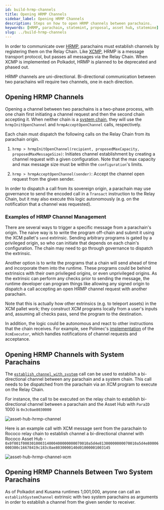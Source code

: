 ```yaml
---
id: build-hrmp-channels
title: Opening HRMP Channels
sidebar_label: Opening HRMP Channels
description: Steps on how to open HRMP channels between parachains.
keywords: [HRMP, parachain, statemint, proposal, asset hub, statemine]
slug: ../build-hrmp-channels
---
```


In order to communicate over [HRMP](../learn/learn-xcm-transport.md#hrmp-xcmp-lite), parachains must
establish channels by registering them on the Relay Chain. Like
[XCMP](../learn/learn-xcm-transport.md#xcmp-cross-chain-message-passing), HRMP is a message
transport protocol, but passes all messages via the Relay Chain. When XCMP is implemented on
Polkadot, HRMP is planned to be deprecated and phased out.

HRMP channels are uni-directional. Bi-directional communication between two parachains will require
two channels, one in each direction.

## Opening HRMP Channels

Opening a channel between two parachains is a two-phase process, with one chain first initiating a
channel request and then the second chain accepting it. When neither chain is a
[system chain](../learn/learn-system-chains.md), they will use the `hrmpInitOpenChannel` and
`hrmpAcceptOpenChannel` calls, respectively.

Each chain must dispatch the following calls on the Relay Chain from its parachain origin.

1. `hrmp > hrmpInitOpenChannel(recipient, proposedMaxCapacity, proposedMaxMessageSize)`: Initiates
   channel establishment by creating a channel request with a given configuration. Note that the max
   capacity and max message size must be within the `configuration`'s limits.

2. `hrmp > hrmpAcceptOpenChannel(sender)`: Accept the channel open request from the given sender.

In order to dispatch a call from its sovereign origin, a parachain may use governance to send the
encoded call in a `Transact` instruction to the Relay Chain, but it may also execute this logic
autonomously (e.g. on the notification that a channel was requested).

### Examples of HRMP Channel Management

There are several ways to trigger a specific message from a parachain's origin. The naive way is to
write the program off-chain and submit it using the XCM pallet's `send` extrinsic. Sending arbitrary
programs is gated by a privileged origin, so who can initiate that depends on each chain's
configuration. The chain may need to go through governance to dispatch the extrinsic.

Another option is to write the programs that a chain will send ahead of time and incorporate them
into the runtime. These programs could be behind extrinsics with their own privileged origins, or
even unprivileged origins. As the extrinsic can perform any checks prior to sending the message, the
runtime developer can program things like allowing any signed origin to dispatch a call accepting an
open HRMP channel request with another parachain.

Note that this is actually how other extrinsics (e.g. to teleport assets) in the XCM pallet work;
they construct XCM programs locally from a user's inputs and, assuming all checks pass, send the
program to the destination.

In addition, the logic could be autonomous and react to other instructions that the chain receives.
For example, see Polimec's
[implementation](https://github.com/Polimec/polimec-node/blob/da9d1ee0062ead7a62f815647813ada48e4c2250/pallets/xcm-executor/src/lib.rs#L890)
of the `XcmExecutor`, which handles notifications of channel requests and acceptance.

## Opening HRMP Channels with System Parachains

The [`establish_channel_with_system`](https://paritytech.github.io/polkadot-sdk/master/polkadot_runtime_parachains/hrmp/pallet/dispatchables/fn.establish_channel_with_system.html)
call can be used to establish a bi-directional channel between any parachain and a system chain.
This call needs to be dispatched from the parachain via an XCM program to execute on the Relay Chain.

For instance, the call to be executed on the relay chain to establish bi-directional channel between
a parachain and the Asset Hub with `ParaID` 1000 is `0x3c0ae8030000`

![asset-hub-hrmp-channel](../assets/asset-hub/establish-channel-asset-hub.png)

Here is an example call with XCM message sent from the parachain to Rococo relay
chain to establish channel a bi-directional channel with Rococo Asset Hub -
`0x0f001f000301000314000400000000070010a5d4e81300000000070010a5d4e80006000300c16678419c183c0ae8030000140d01000001003145`

![asset-hub-hrmp-channel-xcm](../assets/asset-hub/asset-hub-establish-channel-xcm.png)

## Opening HRMP Channels Between Two System Parachains

As of Polkadot and Kusama runtimes 1,001,000, anyone can call an `establishSystemChannel` extrinsic
with two system parachains as arguments in order to establish a channel from the given sender to
receiver.
